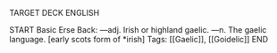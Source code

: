 TARGET DECK
ENGLISH

START
Basic
Erse
Back: —adj. Irish or highland gaelic. —n. The gaelic language. [early scots form of *irish]
Tags: [[Gaelic]], [[Goidelic]]
END
